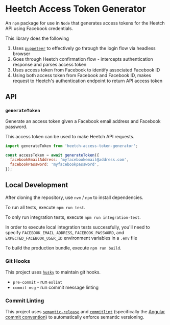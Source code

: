 # Heetch Access Token Generator

An `npm` package for use in `Node` that generates access tokens for the Heetch API using Facebook credentials.

This library does the following

1. Uses [`puppeteer`](https://github.com/GoogleChrome/puppeteer) to effectively go through the login flow via headless browser
2. Goes through Heetch confirmation flow - intercepts authentication response and parses access token
3. Uses access token from Facebook to identify associated Facebook ID
4. Using both access token from Facebook and Facebook ID, makes request to Heetch's authentication endpoint to return API access token

## API

### `generateToken`

Generate an access token given a Facebook email address and Facebook password.

This access token can be used to make Heetch API requests.

```javascript
import generateToken from 'heetch-access-token-generator';

const accessToken = await generateToken({
  facebookEmailAddress: 'myfacebookemail@address.com',
  facebookPassword: 'myfacebookpassword',
});
```

## Local Development

After cloning the repository, use `nvm` / `npm` to install dependencies.

To run all tests, execute `npm run test`.

To only run integration tests, execute `npm run integration-test`.

In order to execute local integration tests successfully, you'll need to specify `FACEBOOK_EMAIL_ADDRESS`, `FACEBOOK_PASSWORD`, and `EXPECTED_FACEBOOK_USER_ID` environment variables in a `.env` file

To build the production bundle, execute `npm run build`.

### Git Hooks

This project uses [`husky`](https://github.com/typicode/husky) to maintain git hooks.

- `pre-commit` - run `eslint`
- `commit-msg` - run commit message linting

### Commit Linting

This project uses [`semantic-release`](https://github.com/semantic-release/semantic-release) and [`commitlint`](https://github.com/conventional-changelog/commitlint) (specifically the [Angular commit convention](https://gist.github.com/stephenparish/9941e89d80e2bc58a153)) to automatically enforce semantic versioning.
